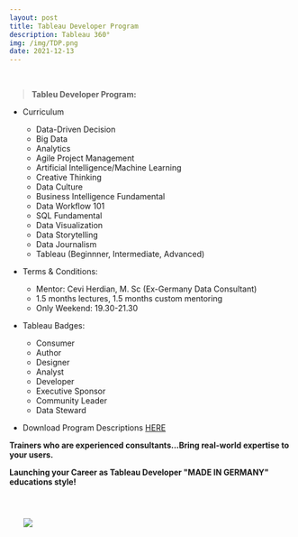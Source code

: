 ```yaml
---
layout: post
title: Tableau Developer Program
description: Tableau 360°
img: /img/TDP.png
date: 2021-12-13
---
```




<Br>

  
> **Tableu Developer Program:**
  * Curriculum
    * Data-Driven Decision
    * Big Data 
    * Analytics
    * Agile Project Management
    * Artificial Intelligence/Machine Learning
    * Creative Thinking
    * Data Culture
    * Business Intelligence Fundamental
    * Data Workflow 101
    * SQL Fundamental
    * Data Visualization
    * Data Storytelling
    * Data Journalism
    * Tableau (Beginnner, Intermediate, Advanced)
  
  * Terms & Conditions:
    * Mentor: Cevi Herdian, M. Sc (Ex-Germany Data Consultant)
    * 1.5 months lectures, 1.5 months custom mentoring
    * Only Weekend: 19.30-21.30
    
  
  * Tableau Badges:
    * Consumer
    * Author
    * Designer
    * Analyst
    * Developer
    * Executive Sponsor
    * Community Leader
    * Data Steward
  
  * Download Program Descriptions [HERE](https://github.com/idvhs/tdp/blob/main/TDP-Program%20Description.pdf)
 
  
  **Trainers who are experienced consultants...Bring real-world expertise to your users.**
    
  **Launching your Career as Tableau Developer "MADE IN GERMANY" educations style!**
    
  
<Br>
  
<img class="col one right" src="/img/tableau1.png" style="padding:25px">

<Br>








